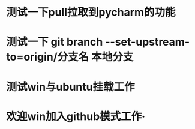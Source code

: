 # 测试一下pull拉取到pycharm的功能
# 测试一下 git branch --set-upstream-to=origin/分支名  本地分支
# 测试win与ubuntu挂载工作
# 欢迎win加入github模式工作·
